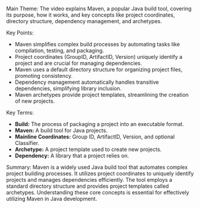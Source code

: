 Main Theme:
The video explains Maven, a popular Java build tool, covering its purpose, how it works, and key concepts like project coordinates, directory structure, dependency management, and archetypes.

Key Points:
- Maven simplifies complex build processes by automating tasks like compilation, testing, and packaging.
- Project coordinates (GroupID, ArtifactID, Version) uniquely identify a project and are crucial for managing dependencies.
- Maven uses a default directory structure for organizing project files, promoting consistency.
- Dependency management automatically handles transitive dependencies, simplifying library inclusion.
- Maven archetypes provide project templates, streamlining the creation of new projects.

Key Terms:
- **Build:** The process of packaging a project into an executable format.
- **Maven:** A build tool for Java projects.
- **Mainline Coordinates:** Group ID, ArtifactID, Version, and optional Classifier.
- **Archetype:** A project template used to create new projects.
- **Dependency:** A library that a project relies on.

Summary:
Maven is a widely used Java build tool that automates complex project building processes. It utilizes project coordinates to uniquely identify projects and manages dependencies efficiently. The tool employs a standard directory structure and provides project templates called archetypes. Understanding these core concepts is essential for effectively utilizing Maven in Java development.